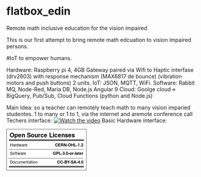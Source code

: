 # flatbox_edin
Remote math inclusive education for the vision impaired

This is our first attempt to bring remote math edcuation to vision impaired persons. 

#IoT to empower humans. 

Hardware: Raspberry pi 4, 4GB Gateway paired via Wifi to Haptic interfase (drv2603) with response mechanism (MAX6817 de bounce) (vibration motors and push buttons) 2 units. 
IoT: JSON, MQTT, WiFi.
Software: Rabbit MQ, Node-Red, Maria DB, Node.js Angular 9
Cloud: Goolge cloud-> BigQuery, Pub/Sub, Cloud Functions (python and Node.js) 

Main Idea: so a teacher can remotely teach math  to many vision imparied studentes. 1 to many or 1 to 1, via the internet and aremote conference call
Techers interface:
[![Watch the video](https://i9.ytimg.com/vi/AhM5wchl2cA/mq3.jpg?sqp=CMCttfoF&rs=AOn4CLAVmG3gh53WLTYhV9mV7UM_OmM6WA)](https://youtu.be/AhM5wchl2cA)
Basic Hardware interface:

<svg xmlns:dc="http://purl.org/dc/elements/1.1/" xmlns:cc="http://creativecommons.org/ns#" xmlns:rdf="http://www.w3.org/1999/02/22-rdf-syntax-ns#" xmlns:svg="http://www.w3.org/2000/svg" xmlns="http://www.w3.org/2000/svg" viewBox="0 0 210.51138 109.06277" height="109.06277" width="210.51138" xml:space="preserve" id="svg1011" version="1.1"><metadata id="metadata1017"><rdf:rdf><cc:work rdf:about=""><dc:format>image/svg+xml</dc:format><dc:type rdf:resource="http://purl.org/dc/dcmitype/StillImage"></dc:type><dc:title></dc:title></cc:work></rdf:rdf></metadata><defs id="defs1015"><clipPath id="clipPath1029" clipPathUnits="userSpaceOnUse"><path id="path1027" d="M 0,0 H 365760 V 205740 H 0 Z"></path></clipPath></defs><g transform="matrix(1.3333333,0,0,-1.3333333,-3.4343762,536.56561)" id="g1019"><g transform="matrix(1,0,0,-1,0,405)" id="g1021"><g transform="scale(0.0019685)" id="g1023"><g clip-path="url(#clipPath1029)" id="g1025"><g id="g1037"><g id="g1039"><path id="path1041" style="fill:#ffffff;fill-opacity:1;fill-rule:evenodd;stroke:none" d="M 1499,1499 H 81323 V 42671 H 1499 Z"></path></g><path id="path1043" style="fill:none;stroke:#595959;stroke-width:381;stroke-linecap:butt;stroke-linejoin:round;stroke-miterlimit:8;stroke-dasharray:none;stroke-opacity:1" d="M 1499,1499 H 81323 V 42671 H 1499 Z"></path></g><g id="g1045"><g id="g1047"><g id="g1049"><path id="path1051" style="fill:#000000;fill-opacity:0;fill-rule:evenodd;stroke:none" d="M 3882.196,12543.278 H 78942.195"></path></g></g><path id="path1053" style="fill:none;stroke:#595959;stroke-width:1524;stroke-linecap:butt;stroke-linejoin:round;stroke-miterlimit:8;stroke-dasharray:none;stroke-opacity:1" d="M 3882.196,12543.278 H 78942.195"></path></g><g id="g1055"><g id="g1057"><g id="g1059"><path id="path1061" style="fill:#000000;fill-opacity:0;fill-rule:evenodd;stroke:none" d="M 4509.141,3507.0806 H 78309.14 V 11043.08 H 4509.141 Z"></path></g></g></g><g transform="scale(381)" id="g1063"><g transform="translate(11.835016,9.204936)" id="g1065"><g id="g1067"><text id="text1071" style="font-variant:normal;font-weight:bold;font-size:16px;font-family:'Helvetica Neue','Helvetica',Arial,sans-serif;-inkscape-font-specification:HelveticaNeue-Bold;writing-mode:lr-tb;fill:#000000;fill-opacity:1;fill-rule:nonzero;stroke:none" transform="translate(0,15.749763)"><tspan id="tspan1069" y="0" x="0 12.432 22.191999 31.375999 40.848 45.279999 55.647999 65.407997 74.879997 80.991997 90.176003 99.360001 103.792 113.264 117.376 126.56 135.744 145.216 153.808 162.992 171.584">Open Source Licenses </tspan></text></g></g></g><g transform="scale(381)" id="g1073"></g><g id="g1075"><g id="g1077"><g id="g1079"><path id="path1081" style="fill:#000000;fill-opacity:0;fill-rule:evenodd;stroke:none" d="M 4811.468,13579.788 H 40151.47 v 7535.999 H 4811.468 Z"></path></g></g></g><g transform="scale(381)" id="g1083"><g transform="translate(12.628525,35.642487)" id="g1085"><g id="g1087"><text id="text1091" style="font-variant:normal;font-weight:normal;font-size:10.6667px;font-family:'Helvetica Neue','Helvetica',Arial,sans-;-inkscape-font-specification:HelveticaNeue;writing-mode:lr-tb;fill:#000000;fill-opacity:1;fill-rule:nonzero;stroke:none" transform="translate(0,13.629764)"><tspan id="tspan1089" y="0" x="0 7.7013335 13.429334 16.789333 23.104 31.178667 36.90667 40.266666">Hardware</tspan></text></g></g></g><g transform="scale(381)" id="g1093"></g><g id="g1095"><g id="g1097"><g id="g1099"><path id="path1101" style="fill:#000000;fill-opacity:0;fill-rule:evenodd;stroke:none" d="M 4811.468,22147.285 H 40151.47 v 7536 H 4811.468 Z"></path></g></g></g><g transform="scale(381)" id="g1103"><g transform="translate(12.628525,58.129356)" id="g1105"><g id="g1107"><text id="text1111" style="font-variant:normal;font-weight:normal;font-size:10.6667px;font-family:'Helvetica Neue','Helvetica',Arial,sans-;-inkscape-font-specification:HelveticaNeue;writing-mode:lr-tb;fill:#000000;fill-opacity:1;fill-rule:nonzero;stroke:none" transform="translate(0,13.629764)"><tspan id="tspan1109" y="0" x="0 6.9013333 13.024 16.170668 19.52 27.594667 33.322666 36.682667">Software</tspan></text></g></g></g><g transform="scale(381)" id="g1113"></g><g id="g1115"><g id="g1117"><g id="g1119"><path id="path1121" style="fill:#000000;fill-opacity:0;fill-rule:evenodd;stroke:none" d="m 4811.227,30714.783 h 35340 v 7535.997 h -35340 z"></path></g></g></g><g transform="scale(381)" id="g1123"><g transform="translate(12.627893,80.61623)" id="g1125"><g id="g1127"><text id="text1131" style="font-variant:normal;font-weight:normal;font-size:10.6667px;font-family:'Helvetica Neue','Helvetica',Arial,sans-;-inkscape-font-specification:HelveticaNeue;writing-mode:lr-tb;fill:#000000;fill-opacity:1;fill-rule:nonzero;stroke:none" transform="translate(0,13.629764)"><tspan id="tspan1129" y="0" x="0 7.5093336 13.632 19.360001 25.290667 34.389336 40.117336 46.048 49.397335 55.125336 58.474667 60.84267 66.965332">Documentation</tspan></text></g></g></g><g transform="scale(381)" id="g1133"></g><g id="g1135"><g id="g1137"><g id="g1139"><path id="path1141" style="fill:#000000;fill-opacity:0;fill-rule:evenodd;stroke:none" d="M 3882.196,39149.8 H 78942.195"></path></g></g><path id="path1143" style="fill:none;stroke:#595959;stroke-width:1524;stroke-linecap:butt;stroke-linejoin:round;stroke-miterlimit:8;stroke-dasharray:none;stroke-opacity:1" d="M 3882.196,39149.8 H 78942.195"></path></g><g id="g1145"><g id="g1147"><g id="g1149"><path id="path1151" style="fill:#000000;fill-opacity:0;fill-rule:evenodd;stroke:none" d="M 3255.2507,30714.947 H 78315.25"></path></g></g><path id="path1153" style="fill:none;stroke:#595959;stroke-width:381;stroke-linecap:butt;stroke-linejoin:round;stroke-miterlimit:8;stroke-dasharray:none;stroke-opacity:1" d="M 3255.2507,30714.947 H 78315.25"></path></g><g id="g1155"><g id="g1157"><g id="g1159"><path id="path1161" style="fill:#000000;fill-opacity:0;fill-rule:evenodd;stroke:none" d="M 3882.196,21745.566 H 78942.195"></path></g></g><path id="path1163" style="fill:none;stroke:#595959;stroke-width:381;stroke-linecap:butt;stroke-linejoin:round;stroke-miterlimit:8;stroke-dasharray:none;stroke-opacity:1" d="M 3882.196,21745.566 H 78942.195"></path></g><g id="g1165"><g id="g1167"><g id="g1169"><path id="path1171" style="fill:#000000;fill-opacity:0;fill-rule:evenodd;stroke:none" d="M 42970.066,13638.395 H 78310.06 v 7536.001 H 42970.066 Z"></path></g></g></g><g transform="matrix(381,0,0,381,1709.972,0)" id="g1173"><g transform="translate(112.78233,35.796314)" id="g1175"><g id="g1177"><text y="0" x="71.357224" id="text1181" style="font-variant:normal;font-weight:bold;font-size:10.6667px;font-family:'Helvetica Neue','Helvetica',Arial,sans-;-inkscape-font-specification:HelveticaNeue-Bold;text-align:end;writing-mode:lr-tb;text-anchor:end;fill:#000000;fill-opacity:1;fill-rule:nonzero;stroke:none" transform="translate(16.971207,13.629764)"><tspan y="0" x="71.357224" id="tspan1179">CERN-OHL-1.2</tspan></text></g></g><text id="text1788" y="-45.219803" x="138.91757" style="font-style:normal;font-weight:normal;font-size:40.0001px;line-height:1.25;font-family:sans-serif;fill:#000000;fill-opacity:1;stroke:none;stroke-width:1" xml:space="preserve"><tspan style="stroke-width:1" y="-45.219803" x="138.91757" id="tspan1786"></tspan></text></g><g transform="scale(381)" id="g1183"></g><g id="g1185"><g id="g1187"><g id="g1189"><path id="path1191" style="fill:#000000;fill-opacity:0;fill-rule:evenodd;stroke:none" d="M 42970.066,22205.893 H 78310.06 v 7536 H 42970.066 Z"></path></g></g></g><g transform="scale(381)" id="g1193"><g transform="translate(112.78233,58.283184)" id="g1195"><g id="g1197"><text y="13.629764" x="92.784546" id="text1201" style="font-variant:normal;font-weight:bold;font-size:10.6667px;font-family:'Helvetica Neue','Helvetica',Arial,sans-;-inkscape-font-specification:HelveticaNeue-Bold;text-align:end;writing-mode:lr-tb;text-anchor:end;fill:#000000;fill-opacity:1;fill-rule:nonzero;stroke:none"><tspan style="text-align:end;text-anchor:end" y="13.629764" x="92.784546" id="tspan1199">GPL-3.0-or-later</tspan></text></g></g></g><g transform="scale(381)" id="g1203"></g><g id="g1205"><g id="g1207"><g id="g1209"><path id="path1211" style="fill:#000000;fill-opacity:0;fill-rule:evenodd;stroke:none" d="M 42969.824,30773.39 H 78309.83 v 7536 H 42969.824 Z"></path></g></g></g><g transform="matrix(381,0,0,381,135.54911,0)" id="g1213"><g transform="translate(112.78169,80.77006)" id="g1215"><g id="g1217"><text y="13.629764" x="92.765083" id="text1221" style="font-variant:normal;font-weight:bold;font-size:10.6667px;font-family:'Helvetica Neue','Helvetica',Arial,sans-;-inkscape-font-specification:HelveticaNeue-Bold;writing-mode:lr-tb;fill:#000000;fill-opacity:1;fill-rule:nonzero;stroke:none"><tspan style="text-align:end;text-anchor:end" y="13.629764" x="92.765083" id="tspan1219">CC-BY-SA-4.0</tspan></text></g></g></g><g transform="scale(381)" id="g1223"></g></g></g></g></g></svg>
